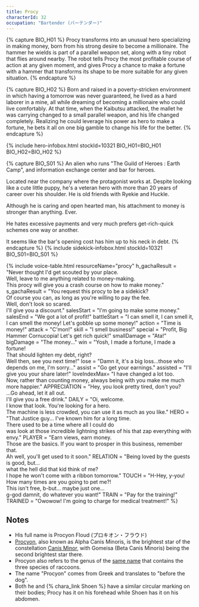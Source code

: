 ```yaml
---
title: Procy
characterId: 32
occupation: "Bartender (バーテンダー)"
---
```


{% capture BIO_H01 %}
Procy transforms into an unusual hero specializing in making money, born from his strong desire to become a millionaire. The hammer he wields is part of a parallel weapon set, along with a tiny robot that flies around nearby. The robot  tells Procy the most profitable course of action at any given moment, and gives Procy a chance to make a fortune with a hammer that transforms its shape to be more suitable for any given situation.
{% endcapture %}

{% capture BIO_H02 %}
Born and raised in a poverty-stricken environment in which having a tomorrow was never guaranteed, he lived as a hard laborer in a mine, all while dreaming of becoming a millionaire who could live comfortably. At that time, when the Kaibutsu attacked, the mallet he was carrying changed to a small parallel weapon, and his life changed completely. Realizing he could leverage his power as hero to make a fortune, he bets it all on one big gamble to change his life for the better.
{% endcapture %}

{% include hero-infobox.html stockId=10321 BIO_H01=BIO_H01 BIO_H02=BIO_H02 %}

{% capture BIO_S01 %}
An alien who runs "The Guild of Heroes : Earth Camp", and information exchange center and bar for heroes.

Located near the company where the protagonist works at. Despite looking like a cute little puppy, he's a veteran hero with more than 20 years of career over his shoulder. He is old friends with Ryekie and Huckle.

Although he is caring and open hearted man, his attachment to money is stronger than anything. Ever.

He hates excessive payments and very much prefers get-rich-quick schemes one way or another.

It seems like the bar's opening cost has him up to his neck in debt.
{% endcapture %}
{% include sidekick-infobox.html stockId=10321 BIO_S01=BIO_S01 %}

{% include voice-table.html resourceName="procy"
h_gachaResult = "Never thought I'd get scouted by your place.<br>Well, leave to me anything related to money-making.<br>This procy will give you a crash course on how to make money."
s_gachaResult = "You request this procy to be a sidekick?<br>Of course you can, as long as you're willing to pay the fee.<br>Well, don't look so scared.<br>I'll give you a discount."
salesStart = "I'm going to make some money."
salesEnd = "We got a lot of profit!"
battleStart = "I can smell it, I can smell it, I can smell the money! Let's gobble up some money!"
action = "Time is money!"
attack = "C'mon!"
skill = "I smell business!"
special = "Profit, Big Hammer Cornucopia! Let's get rich quick!"
smallDamage = "Ata!"
bigDamage = "The money..."
win = "Yosh, I made a fortune, I made a fortune!<br>That should lighten my debt, right?<br>Well then, see you next time!"
lose = "Damn it, it's a big loss...those who depends on me, I'm sorry..."
assist = "Go get your earnings."
assisted = "I'll give you your share later!"
loveIndexMax= "I have changed a lot too.<br>Now, rather than counting money, always being with you make me much more happier."
APPRECIATION = "Hey, you look pretty tired, don't you?<br>...Go ahead, let it all out.<br>I'll give you a free drink."
DAILY = "Oi, welcome.<br>I know that look. You're looking for a hero.<br>The machine is less crowded, you can use it as much as you like."
HERO = "That Justice guy... I've known him for a long time.<br>There used to be a time where all I could do<br>was look at those incredible lightning strikes of his that zap everything with envy."
PLAYER = "Earn views, earn money.<br>Those are the basics. If you want to prosper in this business, remember that.<br>Ah well, you'll get used to it soon."
RELATION = "Being loved by the guests is good, but…<br>what the hell did that kid think of me?<br>I hope he won't come with a ribbon tomorrow."
TOUCH = "H-Hey, y-you! How many times are you going to pet me?!<br>This isn't free, b-but... maybe just one...<br>g-god damnit, do whatever you want!"
TRAIN = "Pay for the training!"
TRAINED = "Owowow! I'm going to charge for medical treatment!"
%}

## Notes

- His full name is Procyon Floud (プロキオン・フラウド)
- [Procyon](https://en.wikipedia.org/wiki/Procyon), also known as Alpha Canis Minoris, is the brightest star of the constellation [Canis Minor](https://en.wikipedia.org/wiki/Canis_Minor), with Gomeisa (Beta Canis Minoris) being the second brightest star there.
- Procyon also refers to the genus of the [same name](https://en.wikipedia.org/wiki/Procyon_(genus)) that contains the three species of raccoons.
- The name "Procyon" comes from Greek and translates to "before the dog".
- Both he and {% chara_link Shoen %} have a similar circular marking on their bodies; Procy has it on his forehead while Shoen has it on his abdomen.
